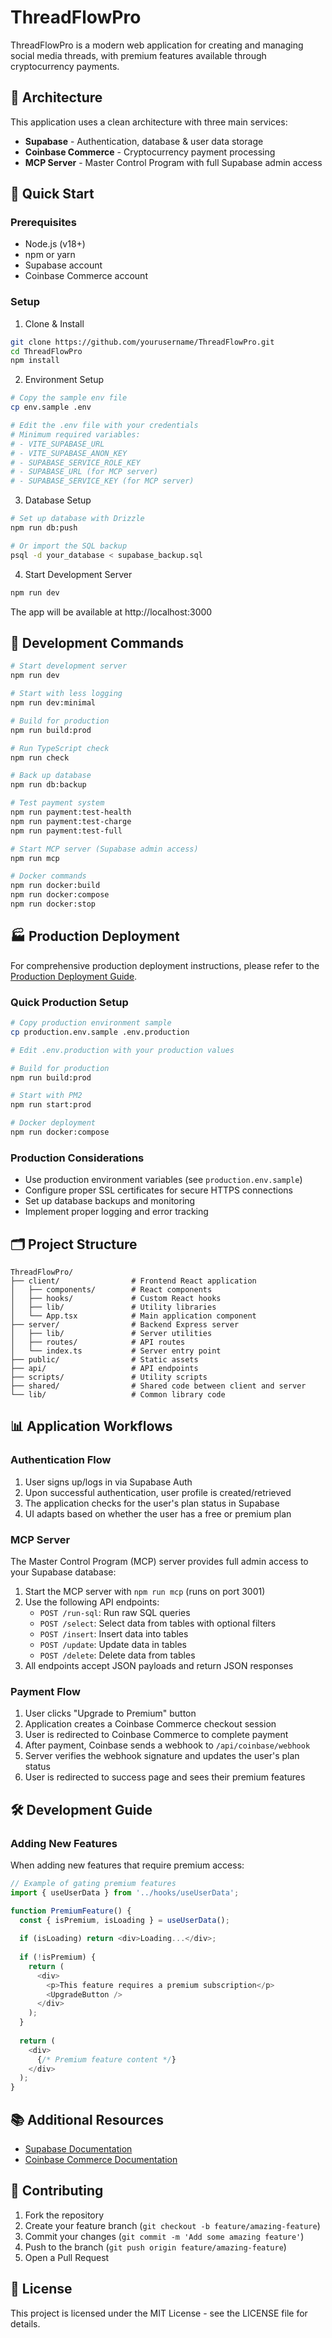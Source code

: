 # ThreadFlowPro

ThreadFlowPro is a modern web application for creating and managing social media threads, with premium features available through cryptocurrency payments.

## 🚀 Architecture

This application uses a clean architecture with three main services:

- **Supabase** - Authentication, database & user data storage
- **Coinbase Commerce** - Cryptocurrency payment processing
- **MCP Server** - Master Control Program with full Supabase admin access

## 🔧 Quick Start

### Prerequisites

- Node.js (v18+)
- npm or yarn
- Supabase account
- Coinbase Commerce account

### Setup

1. Clone & Install
```bash
git clone https://github.com/yourusername/ThreadFlowPro.git
cd ThreadFlowPro
npm install
```

2. Environment Setup
```bash
# Copy the sample env file
cp env.sample .env

# Edit the .env file with your credentials
# Minimum required variables:
# - VITE_SUPABASE_URL
# - VITE_SUPABASE_ANON_KEY
# - SUPABASE_SERVICE_ROLE_KEY
# - SUPABASE_URL (for MCP server)
# - SUPABASE_SERVICE_KEY (for MCP server)
```

3. Database Setup
```bash
# Set up database with Drizzle
npm run db:push

# Or import the SQL backup
psql -d your_database < supabase_backup.sql
```

4. Start Development Server
```bash
npm run dev
```

The app will be available at http://localhost:3000

## 🔄 Development Commands

```bash
# Start development server
npm run dev

# Start with less logging
npm run dev:minimal

# Build for production
npm run build:prod

# Run TypeScript check
npm run check

# Back up database
npm run db:backup

# Test payment system
npm run payment:test-health
npm run payment:test-charge
npm run payment:test-full

# Start MCP server (Supabase admin access)
npm run mcp

# Docker commands
npm run docker:build
npm run docker:compose
npm run docker:stop
```

## 🏭 Production Deployment

For comprehensive production deployment instructions, please refer to the [Production Deployment Guide](PRODUCTION_GUIDE.md).

### Quick Production Setup

```bash
# Copy production environment sample
cp production.env.sample .env.production

# Edit .env.production with your production values

# Build for production
npm run build:prod

# Start with PM2
npm run start:prod

# Docker deployment
npm run docker:compose
```

### Production Considerations

- Use production environment variables (see `production.env.sample`)
- Configure proper SSL certificates for secure HTTPS connections
- Set up database backups and monitoring
- Implement proper logging and error tracking

## 🗂️ Project Structure

```
ThreadFlowPro/
├── client/                # Frontend React application
│   ├── components/        # React components
│   ├── hooks/             # Custom React hooks
│   ├── lib/               # Utility libraries
│   └── App.tsx            # Main application component
├── server/                # Backend Express server
│   ├── lib/               # Server utilities
│   ├── routes/            # API routes
│   └── index.ts           # Server entry point
├── public/                # Static assets
├── api/                   # API endpoints
├── scripts/               # Utility scripts
├── shared/                # Shared code between client and server
└── lib/                   # Common library code
```

## 📊 Application Workflows

### Authentication Flow
1. User signs up/logs in via Supabase Auth
2. Upon successful authentication, user profile is created/retrieved
3. The application checks for the user's plan status in Supabase
4. UI adapts based on whether the user has a free or premium plan

### MCP Server
The Master Control Program (MCP) server provides full admin access to your Supabase database:

1. Start the MCP server with `npm run mcp` (runs on port 3001)
2. Use the following API endpoints:
   - `POST /run-sql`: Run raw SQL queries
   - `POST /select`: Select data from tables with optional filters
   - `POST /insert`: Insert data into tables
   - `POST /update`: Update data in tables
   - `POST /delete`: Delete data from tables
3. All endpoints accept JSON payloads and return JSON responses

### Payment Flow
1. User clicks "Upgrade to Premium" button
2. Application creates a Coinbase Commerce checkout session
3. User is redirected to Coinbase Commerce to complete payment
4. After payment, Coinbase sends a webhook to `/api/coinbase/webhook`
5. Server verifies the webhook signature and updates the user's plan status
6. User is redirected to success page and sees their premium features

## 🛠️ Development Guide

### Adding New Features

When adding new features that require premium access:

```javascript
// Example of gating premium features
import { useUserData } from '../hooks/useUserData';

function PremiumFeature() {
  const { isPremium, isLoading } = useUserData();
  
  if (isLoading) return <div>Loading...</div>;
  
  if (!isPremium) {
    return (
      <div>
        <p>This feature requires a premium subscription</p>
        <UpgradeButton />
      </div>
    );
  }
  
  return (
    <div>
      {/* Premium feature content */}
    </div>
  );
}
```

## 📚 Additional Resources

- [Supabase Documentation](https://supabase.io/docs)
- [Coinbase Commerce Documentation](https://commerce.coinbase.com/docs/)

## 🤝 Contributing

1. Fork the repository
2. Create your feature branch (`git checkout -b feature/amazing-feature`)
3. Commit your changes (`git commit -m 'Add some amazing feature'`)
4. Push to the branch (`git push origin feature/amazing-feature`)
5. Open a Pull Request

## 📝 License

This project is licensed under the MIT License - see the LICENSE file for details.
